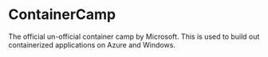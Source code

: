 # ContainerCamp
The official un-official container camp by Microsoft. This is used to build out containerized applications on Azure and Windows.
